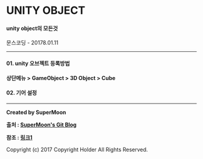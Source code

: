 # UNITY OBJECT

#### unity object의 모든것

<div class="pull-right"> 문스코딩 - 20178.01.11</div>

---

#### 01. unity 오브젝트 등록방법

**상단메뉴 > GameObject > 3D Object > Cube**

#### 02. 기어 설정


---

**Created by SuperMoon**

**출처 : [SuperMoon's Git Blog](https://github.com/jm921106)**

**참조 : [링크1]()**

Copyright (c) 2017 Copyright Holder All Rights Reserved.
